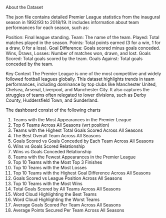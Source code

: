 About the Dataset

The json file contains detailed Premier League statistics from the inaugural season in 1992/93 to 2018/19. It includes information about team performances for each season, such as:

Position: Final league standing.
Team: The name of the team.
Played: Total matches played in the season.
Points: Total points earned (3 for a win, 1 for a draw, 0 for a loss).
Goal Difference: Goals scored minus goals conceded.
Wins, Draws, Losses: Number of matches won, drawn, and lost.
Goals Scored: Total goals scored by the team.
Goals Against: Total goals conceded by the team.

Key Context
The Premier League is one of the most competitive and widely followed football leagues globally.
This dataset highlights trends in team performances, including dominance by top clubs like Manchester United, Chelsea, Arsenal, Liverpool, and Manchester City.
It also captures the struggles of teams often relegated to lower divisions, such as Derby County, Huddersfield Town, and Sunderland.


The dashboard consist of the following charts

1. Teams with the Most Appearances in the Premier League
2. Top 6 Teams Across All Seasons (wrt position)
3. Teams with the Highest Total Goals Scored Across All Seasons
4. The Best Overall Team Across All Seasons
5. Goals Scored vs Goals Conceded by Each Team Across All Seasons
6. Wins vs Goals Scored Relationship
7. Wins vs Goals Conceded Relationship
8. Teams with the Fewest Appearances in the Premier League
9. Top 10 Teams with the Most Top 3 Finishes
10. Top 10 Teams with the Most Losses
11. Top 10 Teams with the Highest Goal Difference Across All Seasons
12. Goals Scored vs League Position Across All Seasons
13. Top 10 Teams with the Most Wins
14. Total Goals Scored by All Teams Across All Seasons
15. Word Cloud Highlighting the Best Teams
16. Word Cloud Highlighting the Worst Teams
17. Average Goals Scored Per Team Across All Seasons
18. Average Points Secured Per Team Across All Seasons
